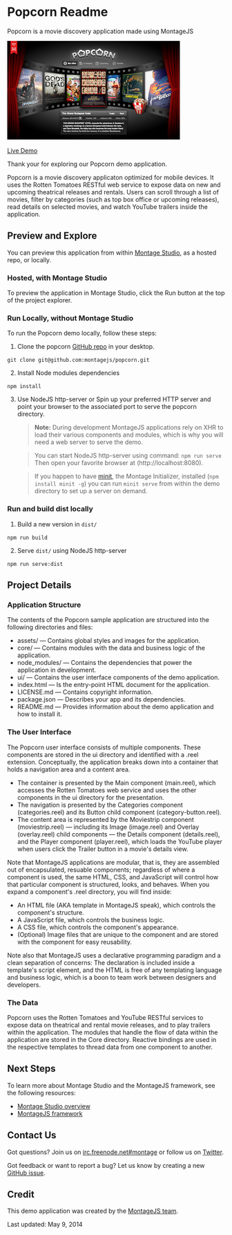 # Popcorn Readme

Popcorn is a movie discovery application made using MontageJS

![Screenshot](assets/image/screenshot.png)

[Live Demo](http://montagejs.github.io/popcorn/)

Thank your for exploring our Popcorn demo application.

Popcorn is a movie discovery applicaton optimized for mobile devices. It uses the Rotten Tomatoes RESTful
web service to expose data on new and upcoming theatrical releases and rentals. Users can scroll through
a list of movies, filter by categories (such as top box office or upcoming releases), read details on
selected movies, and watch YouTube trailers inside the application.

## Preview and Explore

You can preview this application from within [Montage Studio](https://work.montagestudio.com), as a hosted repo, or locally.

### Hosted, with Montage Studio

To preview the application in Montage Studio, click the Run button at the top of the project explorer.

### Run Locally, without Montage Studio

To run the Popcorn demo locally, follow these steps:

1. Clone the popcorn [GitHub repo](https://github.com/montagejs/popcorn) in your desktop.
```
git clone git@github.com:montagejs/popcorn.git
```

2. Install Node modules dependencies
```
npm install
```

3. Use NodeJS http-server or Spin up your preferred HTTP server and point your browser to the associated port to serve the popcorn directory.

    >**Note:** During development MontageJS applications rely on XHR to load their various components and modules,
    which is why you will need a web server to serve the demo.

    > You can start NodeJS http-server using command: `npm run serve`
    Then open your favorite browser at (http://localhost:8080).

    > If you happen to have [minit](https://github.com/montagejs/minit), the Montage Initializer, installed 
    (`npm install minit -g`) you can run `minit serve` from within the demo directory to set up a server on demand.


### Run and build dist locally 

1. Build a new version in `dist/`
```
npm run build
```

2. Serve `dist/` using NodeJS http-server
```
npm run serve:dist
```


## Project Details

### Application Structure

The contents of the Popcorn sample application are structured into the following directories and files:

* assets/ — Contains global styles and images for the application.
* core/ — Contains modules with the data and business logic of the application.
* node_modules/ — Contains the dependencies that power the application in development.
* ui/ — Contains the user interface components of the demo application.
* index.html — Is the entry-point HTML document for the application.
* LICENSE.md — Contains copyright information.
* package.json — Describes your app and its dependencies.
* README.md — Provides information about the demo application and how to install it.

### The User Interface

The Popcorn user interface consists of multiple components. These components are stored in the ui directory
and identified with a .reel extension. Conceptually, the application breaks down into a container that holds
a navigation area and a content area.

* The container is presented by the Main component (main.reel), which accesses the Rotten Tomatoes web service
    and uses the other components in the ui directory for the presentation.
* The navigation is presented by the Categories component (categories.reel) and its Button child component 
    (category-button.reel).
* The content area is represented by the Moviestrip component (moviestrip.reel) — including its Image (image.reel)
    and Overlay (overlay.reel) child components — the Details component (details.reel), and the Player component
    (player.reel), which loads the YouTube player when users click the Trailer button in a movie's details view.

Note that MontageJS applications are modular, that is, they are assembled out of encapsulated, resuable
components; regardless of where a component is used, the same HTML, CSS, and JavaScript will control how
that particular component is structured, looks, and behaves. When you expand a component's .reel directory,
you will find inside:

* An HTML file (AKA template in MontageJS speak), which controls the component's structure.
* A JavaScript file, which controls the business logic.
* A CSS file, which controls the component's appearance.
* (Optional) Image files that are unique to the component and are stored with the component for easy reusability.

Note also that MontageJS uses a declarative programming paradigm and a clean separation of concerns:
The declaration is included inside a template's script element, and the HTML is free of any templating language
and business logic, which is a boon to team work between designers and developers.

### The Data

Popcorn uses the Rotten Tomatoes and YouTube RESTful services to expose data on theatrical and rental movie
releases, and to play trailers within the application. The modules that handle the flow of data within the
application are stored in the Core directory. Reactive bindings are used in the respective templates to thread
data from one component to another.

## Next Steps

To learn more about Montage Studio and the MontageJS framework, see the following resources:

* [Montage Studio overview](http://docs.montagestudio.com/montage-studio/ide-at-a-glance.html)
* [MontageJS framework](http://docs.montagestudio.com/montagejs/index.html)

## Contact Us

Got questions? Join us on [irc.freenode.net#montage](http://webchat.freenode.net/?channels=montage) or follow us on [Twitter](https://twitter.com/montagejs).

Got feedback or want to report a bug? Let us know by creating a new [GitHub issue](https://github.com/montagejs/popcorn).

## Credit

This demo application was created by the [MontageJS team](http://montagejs.org).

Last updated: May 9, 2014
